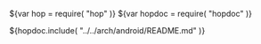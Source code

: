 ${var hop = require( "hop" )}
${var hopdoc = require( "hopdoc" )}

${hopdoc.include( "../../arch/android/README.md" )}

